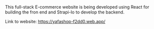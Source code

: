 This full-stack E-commerce website is being developed using React for building the fron end and Strapi-Io to develop the backend. 



Link to website: https://yafashop-f2dd0.web.app/
